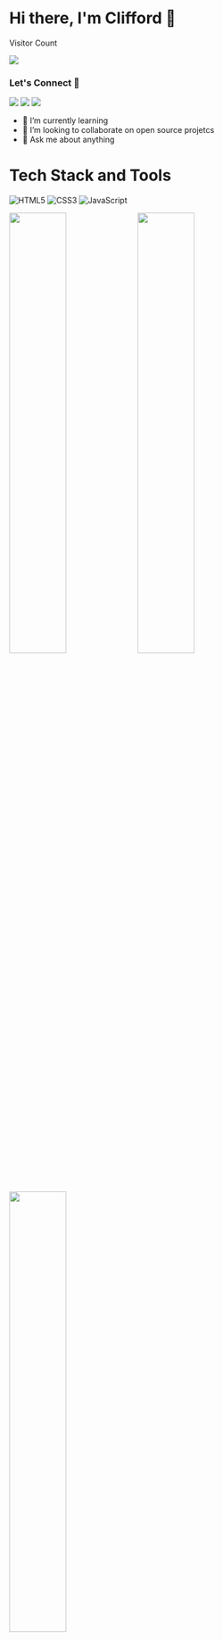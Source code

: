 # Hi there, I'm Clifford 👋


Visitor Count

<img align="center" src="https://profile-counter.glitch.me/{droffilc1}/count.svg"/>

<h3 align="left">Let's Connect 🤝</h3>
<div align="left">
<a target="_blank"
href="#"><img
src="https://img.shields.io/badge/-LinkedIn-0077b5?style=for-the-badge&logo=LinkedIn&logoColor=white"></img></a> <a target="_blank"
href="mailto:cliffordmapesa8@gmail.com"><img
src="https://img.shields.io/badge/-Gmail-D14836?style=for-the-badge&logo=Gmail&logoColor=white"></img></a> <a target="_blank"
href="https://twitter.com/droffilcasepam1"><img
src="https://img.shields.io/badge/-Twitter-1DA1F2?style=for-the-badge&logo=Twitter&logoColor=white"></img></a> <a target="_blank"
<div/>


- 🌱 I’m currently learning 
- 👯 I’m looking to collaborate on open source projetcs
- 💬 Ask me about anything

# Tech Stack and Tools
![HTML5](https://icongr.am/devicon/html5-original.svg?size=50&color=currentColor)
![CSS3](https://icongr.am/devicon/css3-original.svg?size=50&color=currentColor)
![JavaScript](https://icongr.am/devicon/javascript-original.svg?size=50&color=currentColor)
 


<img align="left" width="45%" src="https://github-readme-stats.vercel.app/api?username=droffilc1&show_icons=true&theme=radical"/>
<img align="left" width="45%" src="https://github-readme-streak-stats.herokuapp.com/?user=droffilc1&theme=dark"/>
<img align="left" width="45%" src="https://github-readme-stats.vercel.app/api/top-langs/?username=droffilc1&layout=compact&langs_count=8"/>







